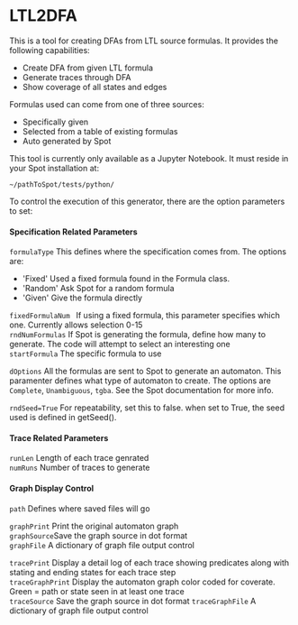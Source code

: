 # LTL2DFA

This is a tool for creating DFAs from LTL source formulas. It provides the following capabilities:
* Create DFA from given LTL formula
* Generate traces through DFA
* Show coverage of all states and edges

Formulas used can come from one of three sources:
* Specifically given
* Selected from a table of existing formulas
* Auto generated by Spot

This tool is currently only available as a Jupyter Notebook. It must reside in your Spot installation at:
```
~/pathToSpot/tests/python/
```

To control the execution of this generator, there are the option parameters to set:

#### Specification Related Parameters
`formulaType` This defines where the specification comes from. The options are:
* 'Fixed' Used a fixed formula found in the Formula class.
* 'Random' Ask Spot for a random formula
* 'Given' Give the formula directly
  
`fixedFormulaNum ` If using a fixed formula, this parameter specifies which one. Currently allows selection 0-15  
`rndNumFormulas` If Spot is generating the formula, define how many to generate. The code will attempt to select an interesting one  
`startFormula` The specific formula to use  

`dOptions` All the formulas are sent to Spot to generate an automaton. This paramenter defines what type of automaton to create. The options are `Complete`, `Unambiguous`, `tgba`. See the Spot documentation for more info.

`rndSeed=True` For repeatability, set this to false. when set to True, the seed used is defined in getSeed().  

#### Trace Related Parameters
`runLen` Length of each trace genrated  
`numRuns` Number of traces to generate  

#### Graph Display Control
`path` Defines where saved files will go  

`graphPrint` Print the original automaton graph  
`graphSource`Save the graph source in dot format  
`graphFile` A dictionary of graph file output control  

`tracePrint` Display a detail log of each trace showing predicates along with stating and ending states for each trace step  
`traceGraphPrint` Display the automaton graph color coded for coverate. Green = path or state seen in at least one trace  
`traceSource` Save the graph source in dot format 
`traceGraphFile` A dictionary of graph file output control  
